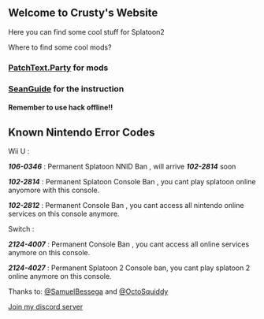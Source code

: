 ## Welcome to Crusty's Website

Here you can find some cool stuff for Splatoon2

Where to find some cool mods?

### [PatchText.Party](https://crustysean.github.io/CrustyMods/) for mods

### [SeanGuide](https://crustysean.github.io/SeanGuide/) for the instruction

#### Remember to use hack offline!!

## Known Nintendo Error Codes

Wii U :

***106-0346*** : Permanent Splatoon NNID Ban , will arrive ***102-2814*** soon

***102-2814*** : Permanent Splatoon Console Ban , you cant play splatoon online anyomore with this console.

***102-2812*** : Permanent Console Ban , you cant access all nintendo online services on this console anymore. 

Switch : 

***2124-4007*** : Permanent Console Ban , you cant access all online services anymore on this console.

***2124-4027*** : Permanent Splatoon 2 Console ban, you cant play splatoon 2 online anymore on this console.

Thanks to: [@SamuelBessega](https://www.youtube.com/channel/UCypWFxm4kmGepmL0WwfW32Q) and [@OctoSquiddy](https://www.youtube.com/channel/UCRiv_r1fxFaoOHqrzRpllDg)

[Join my discord server](https://discord.gg/VVub5nf)
